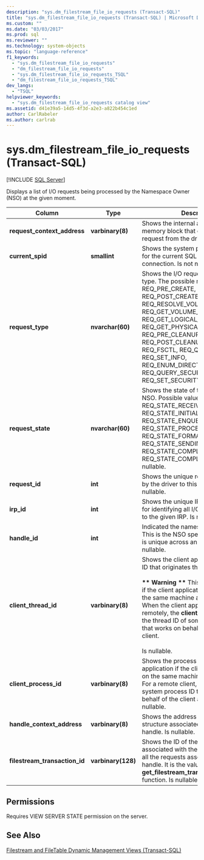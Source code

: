 ```yaml
---
description: "sys.dm_filestream_file_io_requests (Transact-SQL)"
title: "sys.dm_filestream_file_io_requests (Transact-SQL) | Microsoft Docs"
ms.custom: ""
ms.date: "03/03/2017"
ms.prod: sql
ms.reviewer: ""
ms.technology: system-objects
ms.topic: "language-reference"
f1_keywords: 
  - "sys.dm_filestream_file_io_requests"
  - "dm_filestream_file_io_requests"
  - "sys.dm_filestream_file_io_requests_TSQL"
  - "dm_filestream_file_io_requests_TSQL"
dev_langs: 
  - "TSQL"
helpviewer_keywords: 
  - "sys.dm_filestream_file_io_requests catalog view"
ms.assetid: d41e39a5-14d5-4f3d-a2e3-a822b454c1ed
author: CarlRabeler
ms.author: carlrab
---
```

# sys.dm_filestream_file_io_requests (Transact-SQL)
[!INCLUDE [SQL Server](../../includes/applies-to-version/sqlserver.md)]

  Displays a list of I/O requests being processed by the Namespace Owner (NSO) at the given moment.  
  
|Column|Type|Description|  
|------------|----------|-----------------|  
|**request_context_address**|**varbinary(8)**|Shows the internal address of the NSO memory block that contains the I/O request from the driver. Is not nullable.|  
|**current_spid**|**smallint**|Shows the system process id (SPID) for the current SQL Server's connection. Is not nullable.|  
|**request_type**|**nvarchar(60)**|Shows the I/O request packet (IRP) type. The possible request types are REQ_PRE_CREATE, REQ_POST_CREATE, REQ_RESOLVE_VOLUME, REQ_GET_VOLUME_INFO, REQ_GET_LOGICAL_NAME, REQ_GET_PHYSICAL_NAME, REQ_PRE_CLEANUP, REQ_POST_CLEANUP, REQ_CLOSE, REQ_FSCTL, REQ_QUERY_INFO, REQ_SET_INFO, REQ_ENUM_DIRECTORY, REQ_QUERY_SECURITY, and REQ_SET_SECURITY. Is not nullable|  
|**request_state**|**nvarchar(60)**|Shows the state of the I/O request in NSO. Possible values are REQ_STATE_RECEIVED, REQ_STATE_INITIALIZED, REQ_STATE_ENQUEUED, REQ_STATE_PROCESSING, REQ_STATE_FORMATTING_RESPONSE, REQ_STATE_SENDING_RESPONSE, REQ_STATE_COMPLETING, and REQ_STATE_COMPLETED. Is not nullable.|  
|**request_id**|**int**|Shows the unique request ID assigned by the driver to this request. Is not nullable.|  
|**irp_id**|**int**|Shows the unique IRP ID. This is useful for identifying all I/O requests related to the given IRP. Is not nullable.|  
|**handle_id**|**int**|Indicated the namespace handle ID. This is the NSO specific identifier and is unique across an instance. Is not nullable.|  
|**client_thread_id**|**varbinary(8)**|Shows the client application's thread ID that originates the request.<br /><br /> **\*\* Warning \*\*** This is meaningful only if the client application is running on the same machine as SQL Server. When the client application is running remotely, the **client_thread_id** shows the thread ID of some system process that works on behalf of the remote client.<br /><br /> Is nullable.|  
|**client_process_id**|**varbinary(8)**|Shows the process ID of the client application if the client application runs on the same machine as SQL Server. For a remote client, this shows the system process ID that is working on behalf of the client application. Is nullable.|  
|**handle_context_address**|**varbinary(8)**|Shows the address of the internal NSO structure associated with the client's handle. Is nullable.|  
|**filestream_transaction_id**|**varbinary(128)**|Shows the ID of the transaction associated with the given handle and all the requests associated with this handle. It is the value returned by the **get_filestream_transaction_context** function. Is nullable.|  
  
## Permissions  
 Requires VIEW SERVER STATE permission on the server.  
  
## See Also  
 [Filestream and FileTable Dynamic Management Views &#40;Transact-SQL&#41;](../../relational-databases/system-dynamic-management-views/filestream-and-filetable-dynamic-management-views-transact-sql.md)  
  
  

